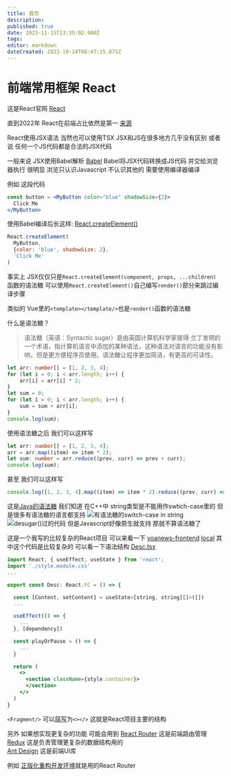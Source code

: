 ```yaml
---
title: 首页
description: 
published: true
date: 2023-11-15T13:35:02.900Z
tags: 
editor: markdown
dateCreated: 2023-10-24T08:47:15.075Z
---
```


# 前端常用框架 React
这是React官网 [React](https://react.dev/)

直到2022年 React在前端占比依然是第一 [来源](https://2022.stateofjs.com/en-US/libraries/front-end-frameworks/)

React使用JSX语法 当然也可以使用TSX
JSX和JS在很多地方几乎没有区别 或者说 任何一个JS代码都是合法的JSX代码

一般来说 JSX使用Babel解析 [Babel](https://babeljs.io/)
Babel将JSX代码转换成JS代码 并交给浏览器执行
很明显 浏览只认识Javascript 不认识其他的 需要使用编译器编译

例如 这段代码
```jsx
const button = <MyButton color="blue" shadowSize={2}>
  Click Me
</MyButton>
```
使用Babel编译后长这样: [React.createElement()](https://react.dev/reference/react/createElement)
```js
React.createElement(
  MyButton,
  {color: 'blue', shadowSize: 2},
  'Click Me'
)
```
事实上 JSX仅仅只是```React.createElement(component, props, ...children)``` 函数的语法糖
可以使用```React.createElement()```自己编写```render()```部分来跳过编译步骤

类似的 Vue里的```<template></template/>```也是```render()```函数的语法糖

什么是语法糖？
> 语法糖（英语：Syntactic sugar）是由英国计算机科学家彼得·兰丁发明的一个术语，指计算机语言中添加的某种语法，这种语法对语言的功能没有影响，但是更方便程序员使用。语法糖让程序更加简洁，有更高的可读性。

```ts
let arr: number[] = [1, 2, 3, 4];
for (let i = 0; i < arr.length; i++) {
    arr[i] = arr[i] * 2;
}
let sum = 0;
for (let i = 0; i < arr.length; i++) {
    sum = sum + arr[i];
}
console.log(sum);
```
使用语法糖之后 我们可以这样写
```ts
let arr: number[] = [1, 2, 3, 4];
arr = arr.map((item) => item * 2);
let sum: number = arr.reduce((prev, curr) => prev + curr);
console.log(sum);
```
甚至 我们可以这样写
```ts
console.log([1, 2, 3, 4].map((item) => item * 2).reduce((prev, curr) => prev + curr))
```
这是[Java的语法糖](https://zhuanlan.zhihu.com/p/78454816)
我们知道 在C++中 string类型是不能用作swtich-case里的 但是很多有语法糖的语言都支持
![有语法糖的switch-case in string](https://pic1.zhimg.com/80/v2-660a7c84fe165c2cb7b48b62af61d2b4_720w.webp)
![desugar()过的代码](https://pic1.zhimg.com/80/v2-9e8aa7a0cb323b5c8483b188fafcab40_720w.webp)
但是Javascript好像原生就支持 那就不算语法糖了

这是一个我写的比较复杂的React项目 可以来看一下 [voanews-frontend](https://github.com/JuTemp/voanews-frontend) [local](/Documents/Langs/React/voanews-router/src/Components/Desc/Desc.tsx)
其中这个代码是比较复杂的 可以看一下语法结构 [Desc.tsx](https://github.com/JuTemp/voanews-frontend/blob/main/src/Components/Desc/Desc.tsx)

```jsx
import React, { useEffect, useState } from 'react';
import './style.module.css'
...

export const Desc: React.FC = () => {

  const [Content, setContent] = useState<[string, string][]>([])
  ...

  useEffect(() => {
    ...
  }, [dependency])

  const playOrPause = () => {
    ...
  }

  return (
    <>
      <section className={style.container}>
      </section>
    </>
  )
}
```
```<Fragment/>``` 可以[简写](https://react.dev/reference/react/Fragment)为```<></>```
这就是React项目主要的结构

另外 如果想实现更复杂的功能 可能会用到
[React Router](https://reactrouter.com/) 这是前端路由管理  
[Redux](https://redux.js.org/) 这是负责管理更复杂的数据结构用的  
[Ant Design](https://ant.design/) 这是前端UI库

例如 [正版化重构开发环境](http://dev.soft.online.njtech.edu.cn/)就是用的React Router
